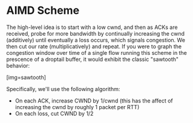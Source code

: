 # AIMD Scheme

The high-level idea is to start with a low cwnd, and then as ACKs are received, probe for more bandwidth by continually increasing the cwnd (additively) until eventually a loss occurs, which signals congestion. We then cut our rate (multiplicatively) and repeat. If you were to graph the congestion window over time of a single flow running this scheme in the prescence of a droptail buffer, it would exhibit the classic "sawtooth" behavior:

[img=sawtooth]

Specifically, we'll use the following algorithm:

-   On each ACK, increase CWND by 1/cwnd (this has the affect of increasing the cwnd by roughly 1 packet per RTT)
-   On each loss, cut CWND by 1/2
